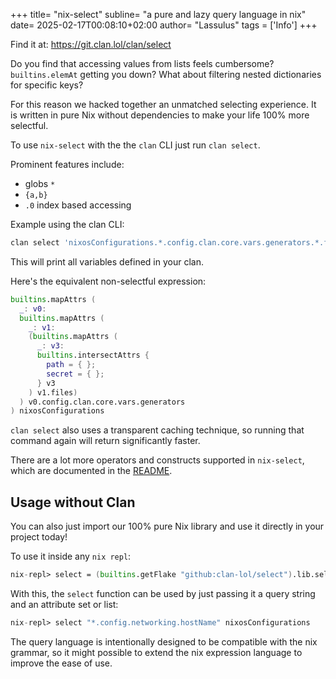 +++
title= "nix-select"
subline= "a pure and lazy query language in nix"
date= 2025-02-17T00:08:10+02:00
author= "Lassulus"
tags = ['Info']
+++

Find it at: https://git.clan.lol/clan/select

Do you find that accessing values from lists feels cumbersome? `builtins.elemAt` getting you down? What about filtering nested dictionaries for specific keys?

For this reason we hacked together an unmatched selecting experience. It is written in pure Nix without dependencies to make your life 100% more selectful.

To use `nix-select` with the the `clan` CLI just run `clan select`.

Prominent features include:
- globs `*`
- `{a,b}`
- `.0` index based accessing

Example using the clan CLI:

```sh
clan select 'nixosConfigurations.*.config.clan.core.vars.generators.*.files.*.{path,secret}'
```

This will print all variables defined in your clan.

Here's the equivalent non-selectful expression:

```nix
builtins.mapAttrs (
  _: v0:
  builtins.mapAttrs (
    _: v1:
    (builtins.mapAttrs (
      _: v3:
      builtins.intersectAttrs {
        path = { };
        secret = { };
      } v3
    ) v1.files)
  ) v0.config.clan.core.vars.generators
) nixosConfigurations
```

`clan select` also uses a transparent caching technique, so running that command again will return significantly faster.

There are a lot more operators and constructs supported in `nix-select`, which are documented in the [README](https://git.clan.lol/clan/select).

## Usage without Clan

You can also just import our 100% pure Nix library and use it directly in your project today!

To use it inside any `nix repl`:

```nix
nix-repl> select = (builtins.getFlake "github:clan-lol/select").lib.select
```

With this, the `select` function can be used by just passing it a query string and an
attribute set or list:

```nix
nix-repl> select "*.config.networking.hostName" nixosConfigurations
```

The query language is intentionally designed to be compatible with the nix grammar, so it might possible to extend the nix expression language to improve the ease of use.
